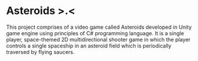 # Asteroids >.<
This project comprises of a video game called Asteroids developed in Unity game engine using principles of C# programming language. It is a single player, space-themed 2D multidirectional shooter game in which the player controls a single spaceship in an asteroid field which is periodically traversed by flying saucers.
